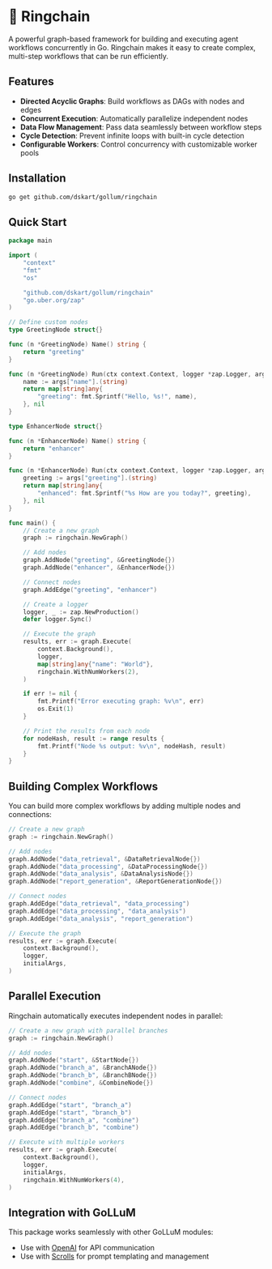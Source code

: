 # 💍 Ringchain

A powerful graph-based framework for building and executing agent workflows concurrently in Go. Ringchain makes it easy to create complex, multi-step workflows that can be run efficiently.

## Features

- **Directed Acyclic Graphs**: Build workflows as DAGs with nodes and edges
- **Concurrent Execution**: Automatically parallelize independent nodes
- **Data Flow Management**: Pass data seamlessly between workflow steps
- **Cycle Detection**: Prevent infinite loops with built-in cycle detection
- **Configurable Workers**: Control concurrency with customizable worker pools

## Installation

```bash
go get github.com/dskart/gollum/ringchain
```

## Quick Start

```go
package main

import (
	"context"
	"fmt"
	"os"

	"github.com/dskart/gollum/ringchain"
	"go.uber.org/zap"
)

// Define custom nodes
type GreetingNode struct{}

func (n *GreetingNode) Name() string {
	return "greeting"
}

func (n *GreetingNode) Run(ctx context.Context, logger *zap.Logger, args map[string]any) (map[string]any, error) {
	name := args["name"].(string)
	return map[string]any{
		"greeting": fmt.Sprintf("Hello, %s!", name),
	}, nil
}

type EnhancerNode struct{}

func (n *EnhancerNode) Name() string {
	return "enhancer"
}

func (n *EnhancerNode) Run(ctx context.Context, logger *zap.Logger, args map[string]any) (map[string]any, error) {
	greeting := args["greeting"].(string)
	return map[string]any{
		"enhanced": fmt.Sprintf("%s How are you today?", greeting),
	}, nil
}

func main() {
	// Create a new graph
	graph := ringchain.NewGraph()

	// Add nodes
	graph.AddNode("greeting", &GreetingNode{})
	graph.AddNode("enhancer", &EnhancerNode{})

	// Connect nodes
	graph.AddEdge("greeting", "enhancer")

	// Create a logger
	logger, _ := zap.NewProduction()
	defer logger.Sync()

	// Execute the graph
	results, err := graph.Execute(
		context.Background(),
		logger,
		map[string]any{"name": "World"},
		ringchain.WithNumWorkers(2),
	)

	if err != nil {
		fmt.Printf("Error executing graph: %v\n", err)
		os.Exit(1)
	}

	// Print the results from each node
	for nodeHash, result := range results {
		fmt.Printf("Node %s output: %v\n", nodeHash, result)
	}
}
```

## Building Complex Workflows

You can build more complex workflows by adding multiple nodes and connections:

```go
// Create a new graph
graph := ringchain.NewGraph()

// Add nodes
graph.AddNode("data_retrieval", &DataRetrievalNode{})
graph.AddNode("data_processing", &DataProcessingNode{})
graph.AddNode("data_analysis", &DataAnalysisNode{})
graph.AddNode("report_generation", &ReportGenerationNode{})

// Connect nodes
graph.AddEdge("data_retrieval", "data_processing")
graph.AddEdge("data_processing", "data_analysis")
graph.AddEdge("data_analysis", "report_generation")

// Execute the graph
results, err := graph.Execute(
    context.Background(),
    logger,
    initialArgs,
)
```

## Parallel Execution

Ringchain automatically executes independent nodes in parallel:

```go
// Create a new graph with parallel branches
graph := ringchain.NewGraph()

// Add nodes
graph.AddNode("start", &StartNode{})
graph.AddNode("branch_a", &BranchANode{})
graph.AddNode("branch_b", &BranchBNode{})
graph.AddNode("combine", &CombineNode{})

// Connect nodes
graph.AddEdge("start", "branch_a")
graph.AddEdge("start", "branch_b")
graph.AddEdge("branch_a", "combine")
graph.AddEdge("branch_b", "combine")

// Execute with multiple workers
results, err := graph.Execute(
    context.Background(),
    logger,
    initialArgs,
    ringchain.WithNumWorkers(4),
)
```


## Integration with GoLLuM

This package works seamlessly with other GoLLuM modules:

- Use with [OpenAI](../openai) for API communication
- Use with [Scrolls](../scrolls) for prompt templating and management